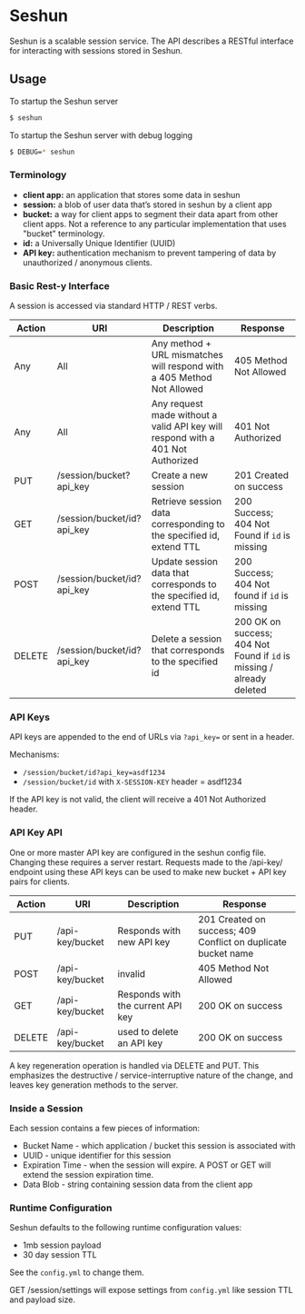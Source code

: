 # Seshun

Seshun is a scalable session service. The API describes a RESTful interface for interacting with sessions stored in Seshun.

## Usage

To startup the Seshun server

``` bash
$ seshun
```

To startup the Seshun server with debug logging
``` bash
$ DEBUG=* seshun
```

### Terminology

 - **client app:** an application that stores some data in seshun
 - **session:** a blob of user data that’s stored in seshun by a client app
 - **bucket:** a way for client apps to segment their data apart from other client apps. Not a reference to any particular implementation that uses "bucket" terminology.
 - **id:** a Universally Unique Identifier (UUID)
 - **API key:** authentication mechanism to prevent tampering of data by unauthorized / anonymous clients.

### Basic Rest-y Interface

A session is accessed via standard HTTP / REST verbs.

| Action | URI | Description | Response |
|--------|-----|-------------|----------|
| Any | All | Any method + URL mismatches will respond with a 405 Method Not Allowed | 405 Method Not Allowed |
| Any | All | Any request made without a valid API key will respond with a 401 Not Authorized | 401 Not Authorized |
| PUT | /session/bucket?api_key | Create a new session | 201 Created on success |
| GET | /session/bucket/id?api_key | Retrieve session data corresponding to the specified id, extend TTL | 200 Success; 404 Not Found if `id` is missing |
| POST | /session/bucket/id?api_key | Update session data that corresponds to the specified id, extend TTL | 200 Success; 404 Not found if `id` is missing |
| DELETE | /session/bucket/id?api_key | Delete a session that corresponds to the specified id | 200 OK on success; 404 Not Found if `id` is missing / already deleted |

### API Keys

API keys are appended to the end of URLs via `?api_key=` or sent in a header.

Mechanisms:

- `/session/bucket/id?api_key=asdf1234`
- `/session/bucket/id` with `X-SESSION-KEY` header = asdf1234

If the API key is not valid, the client will receive a 401 Not Authorized header.

### API Key API

One or more master API key are configured in the seshun config file. Changing these requires a server restart. Requests made to the /api-key/ endpoint using these API keys can be used to make new bucket + API key pairs for clients.

| Action | URI | Description | Response |
|--------|-----|-------------|----------|
| PUT  | /api-key/bucket | Responds with new API key | 201 Created on success; 409 Conflict on duplicate bucket name |
| POST | /api-key/bucket | invalid | 405 Method Not Allowed |
| GET  | /api-key/bucket | Responds with the current API key | 200 OK on success |
| DELETE | /api-key/bucket | used to delete an API key | 200 OK on success

A key regeneration operation is handled via DELETE and PUT. This emphasizes the destructive / service-interruptive nature of the change, and leaves key generation methods to the server.

### Inside a Session

Each session contains a few pieces of information:

- Bucket Name - which application / bucket this session is associated with
- UUID - unique identifier for this session
- Expiration Time - when the session will expire. A POST or GET will extend the session expiration time.
- Data Blob - string containing session data from the client app

### Runtime Configuration

Seshun defaults to the following runtime configuration values:

- 1mb session payload
- 30 day session TTL

See the `config.yml` to change them.

GET /session/settings will expose settings from `config.yml` like session TTL and payload size.
